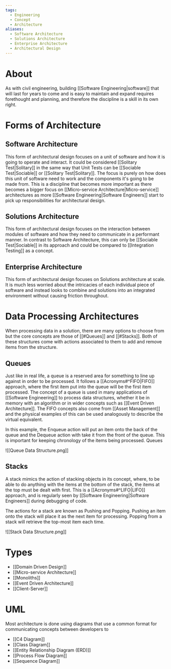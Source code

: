 ```yaml
---
tags:
  - Engineering
  - Concept
  - Architecture
aliases:
  - Software Architecture
  - Solutions Architecture
  - Enterprise Architecture
  - Architectural Design
---
```

# About
As with civil engineering, building [[Software Engineering|software]] that will last for years to come and is easy to maintain and expand requires forethought and planning, and therefore the discipline is a skill in its own right.  
# Forms of Architecture
## Software Architecture
This form of architectural design focuses on a unit of software and how it is going to operate and interact. It could be considered [[Solitary Test|Solitary]] in the same way that Unit Tests can be [[Sociable Test|Sociable]] or [[Solitary Test|Solitary]]. The focus is purely on how does this unit of software need to work and the components it's going to be made from. This is a discipline that becomes more important as there becomes a bigger focus on [[Micro-service Architecture|Micro-service]] architectures as more [[Software Engineering|Software Engineers]] start to pick up responsibilities for architectural design.
## Solutions Architecture
This form of architectural design focuses on the interaction between modules of software and how they need to communicate in a performant manner. In contrast to Software Architecture, this can only be [[Sociable Test|Sociable]] in its approach and could be compared to [[Integration Testing]] as a concept.
## Enterprise Architecture
This form of architectural design focuses on Solutions architecture at scale. It is much less worried about the intricacies of each individual piece of software and instead looks to combine and solutions into an integrated environment without causing friction throughout.
# Data Processing Architectures
When processing data in a solution, there are many options to choose from but the core concepts are those of [[#Queues]] and [[#Stacks]]. Both of these structures come with actions associated to them to add and remove items from the structure.
## Queues
Just like in real life, a queue is a reserved area for something to line up against in order to be processed. It follows a [[Acronyms#^FIFO|FIFO]] approach, where the first item put into the queue will be the first item processed. The concept of a queue is used in many applications of [[Software Engineering]] to process data structures, whether it be in memory with an algorithm or in wider concepts such as [[Event Driven Architecture]]. The FIFO concepts also come from [[Asset Management]] and the physical examples of this can be used analogously to describe the virtual equivalent.

In this example, the Enqueue action will put an item onto the back of the queue and the Dequeue action with take it from the front of the queue. This is important for keeping chronology of the items being processed. Queues 

![[Queue Data Structure.png]]
## Stacks
A stack mimics the action of stacking objects in its concept, where, to be able to do anything with the items at the bottom of the stack, the items at the top must be dealt with first. This is a [[Acronyms#^LIFO|LIFO]] approach, and is regularly seen by [[Software Engineering|Software Engineers]] during debugging of code. 

The actions for a stack are known as Pushing and Popping. Pushing an item onto the stack will place it as the next item for processing. Popping from a stack will retrieve the top-most item each time.

![[Stack Data Structure.png]]
# Types
- [[Domain Driven Design]]
- [[Micro-service Architecture]]
- [[Monoliths]]
- [[Event Driven Architecture]]
- [[Client-Server]]
# UML
Most architecture is done using diagrams that use a common format for communicating concepts between developers to 
- [[C4  Diagram]]
- [[Class Diagram]]
- [[Entity Relationship Diagram (ERD)]]
- [[Process Flow Diagram]]
- [[Sequence Diagram]]